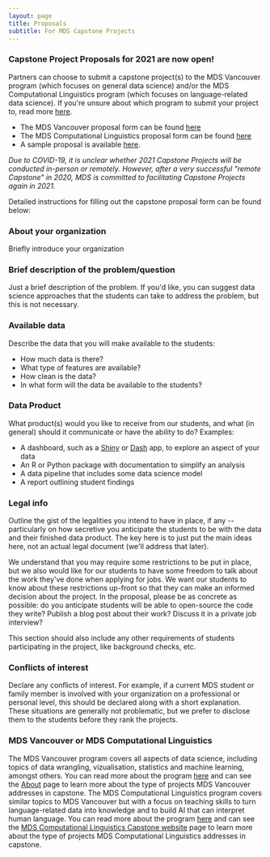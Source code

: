 ```yaml
---
layout: page
title: Proposals
subtitle: For MDS Capstone Projects
---
```


### Capstone Project Proposals for 2021 are now open!

Partners can choose to submit a capstone project(s) to the MDS Vancouver program (which focuses on general data science) and/or the MDS Computational Linguistics program (which focuses on language-related data science). If you're unsure about which program to submit your project to, read more [here](#mds-vancouver-or-mds-computational-linguistics).
- The MDS Vancouver proposal form can be found [here](https://ubc.ca1.qualtrics.com/jfe/form/SV_cCmtC3gLkgyQ2c5)
- The MDS Computational Linguistics proposal form can be found [here](https://ubc.ca1.qualtrics.com/jfe/form/SV_6G26k7yyLVRcb0F)
- A sample proposal is available [here](/capstone/sample_proposal).

*Due to COVID-19, it is unclear whether 2021 Capstone Projects will be conducted in-person or remotely. However, after a very successful "remote Capstone" in 2020, MDS is committed to facilitating Capstone Projects again in 2021.*

Detailed instructions for filling out the capstone proposal form can be found below:

### About your organization

Briefly introduce your organization

### Brief description of the problem/question

Just a brief description of the problem. If you'd like, you can suggest data science approaches that the students can take to address the problem, but this is not necessary.

### Available data

Describe the data that you will make available to the students:

- How much data is there? 
- What type of features are available? 
- How clean is the data?
- In what form will the data be available to the students?

### Data Product

What product(s) would you like to receive from our students, and what (in general) should it communicate or have the ability to do? Examples:

- A dashboard, such as a [Shiny](https://shiny.rstudio.com/) or [Dash](https://plot.ly/products/dash/) app, to explore an aspect of your data
- An R or Python package with documentation to simplify an analysis
- A data pipeline that includes some data science model
- A report outlining student findings

### Legal info

Outline the gist of the legalities you intend to have in place, if any -- particularly on how secretive you anticipate the students to be with the data and their finished data product. The key here is to just put the main ideas here, not an actual legal document (we'll address that later).

We understand that you may require some restrictions to be put in place, but we also would like for our students to have some freedom to talk about the work they've done when applying for jobs. We want our students to know about these restrictions up-front so that they can make an informed decision about the project. In the proposal, please be as concrete as possible: do you anticipate students will be able to open-source the code they write? Publish a blog post about their work? Discuss it in a private job interview? 

This section should also include any other requirements of students participating in the project, like background checks, etc.

### Conflicts of interest

Declare any conflicts of interest. For example, if a current MDS student or family member is involved with your organization on a professional or personal level, this should be declared along with a short explanation. These situations are generally not problematic, but we prefer to disclose them to the students before they rank the projects.

### MDS Vancouver or MDS Computational Linguistics

The MDS Vancouver program covers all aspects of data science, including topics of data wrangling, vizualisation, statistics and machine learning, amongst others. You can read more about the program [here](https://masterdatascience.ubc.ca/programs/vancouver) and can see the [About](/capstone/about) page to learn more about the type of projects MDS Vancouver addresses in capstone. The MDS Computational Linguistics program covers similar topics to MDS Vancouver but with a focus on teaching skills to turn language-related data into knowledge and to build AI that can interpret human language. You can read more about the program [here](https://masterdatascience.ubc.ca/programs/vancouver) and can see the [MDS Computational Linguistics Capstone website](https://ubc-mds-cl.github.io/about) page to learn more about the type of projects MDS Computational Linguistics addresses in capstone.
